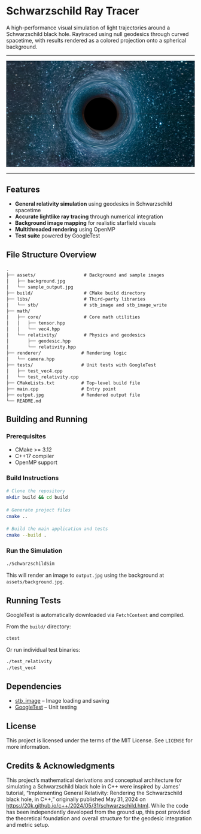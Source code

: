 # Schwarzschild Ray Tracer

A high-performance visual simulation of light trajectories around a Schwarzschild black hole. Raytraced using null geodesics through curved spacetime, with results rendered as a colored projection onto a spherical background.

---

![Sample Output](assets/sample_output.jpg)

---

## Features

* **General relativity simulation** using geodesics in Schwarzschild spacetime
* **Accurate lightlike ray tracing** through numerical integration
* **Background image mapping** for realistic starfield visuals
* **Multithreaded rendering** using OpenMP
* **Test suite** powered by GoogleTest

## File Structure Overview

```
.
├── assets/                  # Background and sample images
│   ├── background.jpg
│   └── sample_output.jpg
├── build/                   # CMake build directory
├── libs/                    # Third-party libraries
│   └── stb/                 # stb_image and stb_image_write
├── math/
│   ├── core/                # Core math utilities
│   │   ├── tensor.hpp
│   │   └── vec4.hpp
│   └── relativity/          # Physics and geodesics
│       ├── geodesic.hpp
│       └── relativity.hpp
├── renderer/               # Rendering logic
│   └── camera.hpp
├── tests/                  # Unit tests with GoogleTest
│   ├── test_vec4.cpp
│   └── test_relativity.cpp
├── CMakeLists.txt          # Top-level build file
├── main.cpp                # Entry point
├── output.jpg              # Rendered output file
└── README.md
```

## Building and Running

### Prerequisites

* CMake >= 3.12
* C++17 compiler
* OpenMP support

### Build Instructions

```bash
# Clone the repository
mkdir build && cd build

# Generate project files
cmake ..

# Build the main application and tests
cmake --build .
```

### Run the Simulation

```bash
./SchwarzschildSim
```

This will render an image to `output.jpg` using the background at `assets/background.jpg`.

## Running Tests

GoogleTest is automatically downloaded via `FetchContent` and compiled.

From the `build/` directory:

```bash
ctest
```

Or run individual test binaries:

```bash
./test_relativity
./test_vec4
```

## Dependencies

* [stb\_image](https://github.com/nothings/stb) – Image loading and saving
* [GoogleTest](https://github.com/google/googletest) – Unit testing

## License

This project is licensed under the terms of the MIT License. See `LICENSE` for more information.

## Credits & Acknowledgments
This project’s mathematical derivations and conceptual architecture for simulating a Schwarzschild black hole in C++ were inspired by James’ tutorial, “Implementing General Relativity: Rendering the Schwarzschild black hole, in C++,” originally published May 31, 2024 on https://20k.github.io/c++/2024/05/31/schwarzschild.html. While the code has been independently developed from the ground up, this post provided the theoretical foundation and overall structure for the geodesic integration and metric setup.